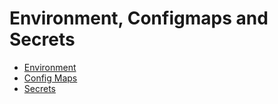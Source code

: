 # Environment, Configmaps and Secrets

* [Environment](env.md)
* [Config Maps](cm.md)
* [Secrets](secrets.md)